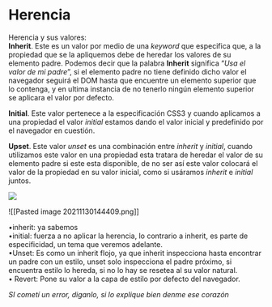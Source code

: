 # Herencia

Herencia y sus valores:  
**Inherit**. Este es un valor por medio de una _keyword_ que especifica que, a la propiedad que se la apliquemos debe de heredar los valores de su elemento padre. Podemos decir que la palabra **Inherit** significa “_Usa el valor de mi padre_”, si el elemento padre no tiene definido dicho valor el navegador seguirá el DOM hasta que encuentre un elemento superior que lo contenga, y en ultima instancia de no tenerlo ningún elemento superior se aplicara el valor por defecto.

**Initial**. Este valor pertenece a la especificación CSS3 y cuando aplicamos a una propiedad el valor _initial_ estamos dando el valor inicial y predefinido por el navegador en cuestión.

**Upset**. Este valor _unset_ es una combinación entre _inherit_ y _initial_, cuando utilizamos este valor en una propiedad esta tratara de heredar el valor de su elemento padre si este esta disponible, de no ser así este valor colocará el valor de la propiedad en su valor inicial, como si usáramos _inherit_ e _initial_ juntos.  

![](https://www.w3.org/wiki/images/2/2f/Inheritance.png)

![[Pasted image 20211130144409.png]]

•inherit: ya sabemos  
•initial: fuerza a no aplicar la herencia, lo contrario a inherit, es parte de especificidad, un tema que veremos adelante.  
•Unset: Es como un inherit flojo, ya que inherit inspecciona hasta encontrar un padre con un estilo, unset solo inspecciona el padre próximo, si encuentra estilo lo hereda, si no lo hay se resetea al su valor natural.  
• Revert: Pone su valor a la capa de estilo por defecto del navegador.

_SI cometí un error, diganlo, si lo explique bien denme ese corazón_